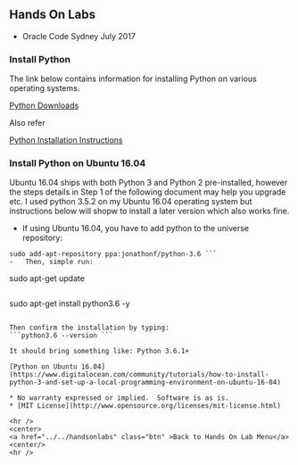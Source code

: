 ## Hands On Labs

- Oracle Code Sydney July 2017

### Install Python

The link below contains information for installing Python on various operating systems.

[Python Downloads](https://www.python.org/downloads/)

Also refer

[Python Installation Instructions](https://www.tutorialspoint.com/python/python_environment.htm)

### Install Python on Ubuntu 16.04

Ubuntu 16.04 ships with both Python 3 and Python 2 pre-installed, however the steps details in Step 1 of the following document may help you upgrade etc.
I used python 3.5.2 on my Ubuntu 16.04 operating system but instructions below will shopw to install a later version which also works fine. 

-	If using Ubuntu 16.04, you have to add python to the universe repository: 
``` 
sudo add-apt-repository ppa:jonathonf/python-3.6 ```
-	Then, simple run:
```
sudo apt-get update 
```
```
sudo 
apt-get install python3.6 -y 
```

Then confirm the installation by typing:
```python3.6 --version ```

It should bring something like: Python 3.6.1+
 
[Python on Ubuntu 16.04](https://www.digitalocean.com/community/tutorials/how-to-install-python-3-and-set-up-a-local-programming-environment-on-ubuntu-16-04)

* No warranty expressed or implied.  Software is as is.
* [MIT License](http://www.opensource.org/licenses/mit-license.html)

<hr />
<center>
<a href="../../handsonlabs" class="btn" >Back to Hands On Lab Menu</a>
<center/>
<hr />

